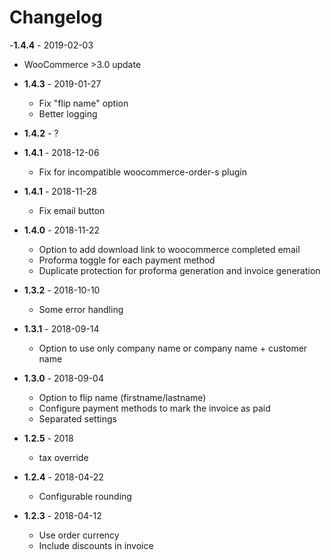 # Changelog

-**1.4.4** - 2019-02-03
  - WooCommerce >3.0 update

- **1.4.3** - 2019-01-27
  - Fix "flip name" option
  - Better logging
  
- **1.4.2** - ?

- **1.4.1** - 2018-12-06
  - Fix for incompatible woocommerce-order-s plugin

- **1.4.1** - 2018-11-28
  - Fix email button

- **1.4.0** - 2018-11-22
  - Option to add download link to woocommerce completed email
  - Proforma toggle for each payment method
  - Duplicate protection for proforma generation and invoice generation

- **1.3.2** - 2018-10-10
  - Some error handling

- **1.3.1** - 2018-09-14
  - Option to use only company name or company name + customer name

- **1.3.0** - 2018-09-04
  - Option to flip name (firstname/lastname)
  - Configure payment methods to mark the invoice as paid
  - Separated settings

- **1.2.5** - 2018
  - tax override

- **1.2.4** - 2018-04-22
  - Configurable rounding

- **1.2.3** - 2018-04-12
  - Use order currency
  - Include discounts in invoice
